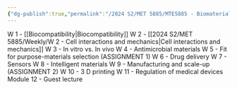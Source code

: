 ```yaml
---
{"dg-publish":true,"permalink":"/2024 S2/MET 5885/MTE5885 - Biomaterials and biomechanics (overall)/","dgPassFrontmatter":true}
---
```



W 1 - [[Biocompatibility\|Biocompatibility]]
W 2 -  [[2024 S2/MET 5885/Weekly/W 2 - Cell interactions and mechanics\|Cell interactions and mechanics]]
W 3 - In vitro vs. In vivo 
W 4 - Antimicrobial materials 
W 5 - Fit for purpose-materials selection (ASSIGNMENT 1) 
W 6 - Drug delivery 
W 7 - Sensors 
W 8 - Intelligent materials 
W 9 - Manufacturing and scale-up (ASSIGNMENT 2) 
W 10 - 3 D printing 
W 11 - Regulation of medical devices Module 12 - Guest lecture